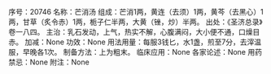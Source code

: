 序号：20746
名称：芒消汤
组成：芒消1两，黄连（去须）1两，黄芩（去黑心）1两，甘草（炙令赤）1两，栀子仁半两，大黄（锉，炒）半两。
出处：《圣济总录》卷一八四。
主治：乳石发动，上气，热实不解，心腹满闷，大小便不通，口燥目赤。
加减：None
功效：None
用法用量：每服3钱匕，水1盏，煎至7分，去滓温服，早晚各1次。
制备方法：上为粗末。
临床应用：None
各家论述：None
用药禁忌：None
附注：None
